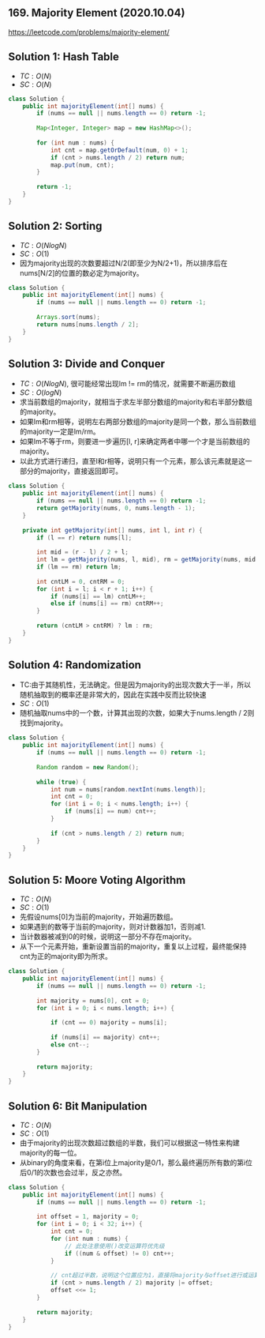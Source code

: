 ## 169. Majority Element (2020.10.04)

https://leetcode.com/problems/majority-element/

## Solution 1: Hash Table

- $TC:O(N)$
- $SC:O(N)$

```java
class Solution {
    public int majorityElement(int[] nums) {
        if (nums == null || nums.length == 0) return -1;
        
        Map<Integer, Integer> map = new HashMap<>();
        
        for (int num : nums) {
            int cnt = map.getOrDefault(num, 0) + 1;
            if (cnt > nums.length / 2) return num;
            map.put(num, cnt);
        }
        
        return -1;
    }
}
```

## Solution 2: Sorting

- $TC:O(NlogN)$
- $SC:O(1)$
- 因为majority出现的次数要超过N/2(即至少为N/2+1)，所以排序后在nums[N/2]的位置的数必定为majority。

```java
class Solution {
    public int majorityElement(int[] nums) {
        if (nums == null || nums.length == 0) return -1;
        
        Arrays.sort(nums);
        return nums[nums.length / 2];
    }
}
```

## Solution 3: Divide and Conquer

- $TC:O(NlogN)$, 很可能经常出现lm != rm的情况，就需要不断遍历数组
- $SC:O(logN)$
- 求当前数组的majority，就相当于求左半部分数组的majority和右半部分数组的majority。
- 如果lm和rm相等，说明左右两部分数组的majority是同一个数，那么当前数组的majority一定是lm/rm。
- 如果lm不等于rm，则要进一步遍历[l, r]来确定两者中哪一个才是当前数组的majority。
- 以此方式进行递归，直至l和r相等，说明只有一个元素，那么该元素就是这一部分的majority，直接返回即可。

```java
class Solution {
    public int majorityElement(int[] nums) {
        if (nums == null || nums.length == 0) return -1;
        return getMajority(nums, 0, nums.length - 1);
    }
    
    private int getMajority(int[] nums, int l, int r) {
        if (l == r) return nums[l];
        
        int mid = (r - l) / 2 + l;
        int lm = getMajority(nums, l, mid), rm = getMajority(nums, mid + 1, r);
        if (lm == rm) return lm;
        
        int cntLM = 0, cntRM = 0;
        for (int i = l; i < r + 1; i++) {
            if (nums[i] == lm) cntLM++;
            else if (nums[i] == rm) cntRM++;
        }
        
        return (cntLM > cntRM) ? lm : rm;
    }
}
```

## Solution 4: Randomization

- TC:由于其随机性，无法确定。但是因为majority的出现次数大于一半，所以随机抽取到的概率还是非常大的，因此在实践中反而比较快速
- $SC:O(1)$
- 随机抽取nums中的一个数，计算其出现的次数，如果大于nums.length / 2则找到majority。

```java
class Solution {
    public int majorityElement(int[] nums) {
        if (nums == null || nums.length == 0) return -1;
        
        Random random = new Random();
        
        while (true) {
            int num = nums[random.nextInt(nums.length)];
            int cnt = 0;
            for (int i = 0; i < nums.length; i++) {
                if (nums[i] == num) cnt++;
            }
            
            if (cnt > nums.length / 2) return num;
        }
    }
}
```

## Solution 5: Moore Voting Algorithm

- $TC:O(N)$
- $SC:O(1)$
- 先假设nums[0]为当前的majority，开始遍历数组。
- 如果遇到的数等于当前的majority，则对计数器加1，否则减1.
- 当计数器被减到0的时候，说明这一部分不存在majority。
- 从下一个元素开始，重新设置当前的majority，重复以上过程，最终能保持cnt为正的majority即为所求。

```java
class Solution {
    public int majorityElement(int[] nums) {
        if (nums == null || nums.length == 0) return -1;
        
        int majority = nums[0], cnt = 0;
        for (int i = 0; i < nums.length; i++) {
            
            if (cnt == 0) majority = nums[i];
            
            if (nums[i] == majority) cnt++;
            else cnt--;
        }
        
        return majority;
    }
}
```

## Solution 6: Bit Manipulation

- $TC:O(N)$
- $SC:O(1)$
- 由于majority的出现次数超过数组的半数，我们可以根据这一特性来构建majority的每一位。
- 从binary的角度来看，在第i位上majority是0/1，那么最终遍历所有数的第i位后0/1的次数也会过半，反之亦然。

```java
class Solution {
    public int majorityElement(int[] nums) {
        if (nums == null || nums.length == 0) return -1;
        
        int offset = 1, majority = 0;
        for (int i = 0; i < 32; i++) {
            int cnt = 0;
            for (int num : nums) {
                // 此处注意使用()改变运算符优先级
                if ((num & offset) != 0) cnt++;
            }
            
            // cnt超过半数，说明这个位置应为1，直接将majority与offset进行或运算
            if (cnt > nums.length / 2) majority |= offset;
            offset <<= 1;
        }
        
        return majority;
    }
}
```

